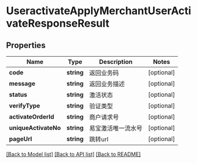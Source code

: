 # UseractivateApplyMerchantUserActivateResponseResult

## Properties
Name | Type | Description | Notes
------------ | ------------- | ------------- | -------------
**code** | **string** | 返回业务码 | [optional] 
**message** | **string** | 返回业务描述 | [optional] 
**status** | **string** | 激活状态 | [optional] 
**verifyType** | **string** | 验证类型 | [optional] 
**activateOrderId** | **string** | 商户请求号 | [optional] 
**uniqueActivateNo** | **string** | 易宝激活唯一流水号 | [optional] 
**pageUrl** | **string** | 跳转url | [optional] 

[[Back to Model list]](../README.md#documentation-for-models) [[Back to API list]](../README.md#documentation-for-api-endpoints) [[Back to README]](../README.md)


